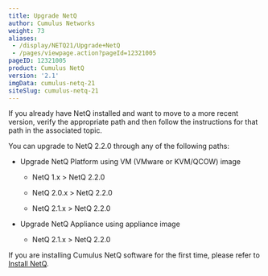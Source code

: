 ```yaml
---
title: Upgrade NetQ
author: Cumulus Networks
weight: 73
aliases:
 - /display/NETQ21/Upgrade+NetQ
 - /pages/viewpage.action?pageId=12321005
pageID: 12321005
product: Cumulus NetQ
version: '2.1'
imgData: cumulus-netq-21
siteSlug: cumulus-netq-21
---
```

If you already have NetQ installed and want to move to a more recent
version, verify the appropriate path and then follow the instructions
for that path in the associated topic.

You can upgrade to NetQ 2.2.0 through any of the following paths:

  - Upgrade NetQ Platform using VM (VMware or KVM/QCOW) image
    
      - NetQ 1.x \> NetQ 2.2.0
    
      - NetQ 2.0.x \> NetQ 2.2.0
    
      - NetQ 2.1.x \> NetQ 2.2.0

  - Upgrade NetQ Appliance using appliance image
    
      - NetQ 2.1.x \> NetQ 2.2.0

If you are installing Cumulus NetQ software for the first time, please
refer to [Install
NetQ](/version/cumulus-netq-21/Cumulus-NetQ-Deployment-Guide/Install-NetQ).

<article id="html-search-results" class="ht-content" style="display: none;">

</article>

<footer id="ht-footer">

</footer>
